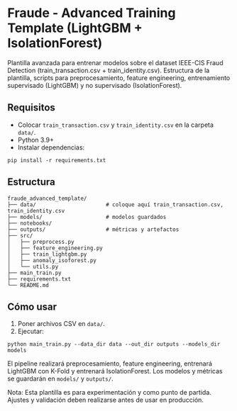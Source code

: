 # Fraude - Advanced Training Template (LightGBM + IsolationForest)

Plantilla avanzada para entrenar modelos sobre el dataset IEEE-CIS Fraud Detection (train_transaction.csv + train_identity.csv).
Estructura de la plantilla, scripts para preprocesamiento, feature engineering, entrenamiento supervisado (LightGBM) y no supervisado (IsolationForest).

## Requisitos
- Colocar `train_transaction.csv` y `train_identity.csv` en la carpeta `data/`.
- Python 3.9+
- Instalar dependencias:
```
pip install -r requirements.txt
```

## Estructura
```
fraude_advanced_template/
├── data/                      # coloque aquí train_transaction.csv, train_identity.csv
├── models/                    # modelos guardados
├── notebooks/                 
├── outputs/                   # métricas y artefactos
├── src/
│   ├── preprocess.py
│   ├── feature_engineering.py
│   ├── train_lightgbm.py
│   ├── anomaly_isoforest.py
│   └── utils.py
├── main_train.py
├── requirements.txt
└── README.md
```

## Cómo usar
1. Poner archivos CSV en `data/`.
2. Ejecutar:
```
python main_train.py --data_dir data --out_dir outputs --models_dir models
```
El pipeline realizará preprocesamiento, feature engineering, entrenará LightGBM con K-Fold y entrenará IsolationForest. Los modelos y métricas se guardarán en `models/` y `outputs/`.

Nota: Esta plantilla es para experimentación y como punto de partida. Ajustes y validación deben realizarse antes de usar en producción.
